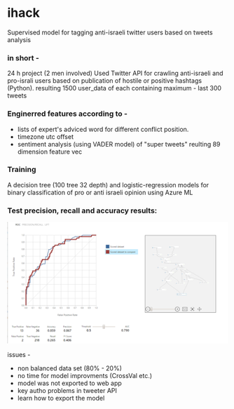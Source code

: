 # ihack
Supervised model for tagging anti-israeli twitter users based on tweets analysis

### in short -
24 h project (2 men involved)
Used Twitter API for crawling anti-israeli and pro-israli users based on publication of hostile or positive hashtags (Python).
resulting 1500 user_data of each containing maximum - last 300 tweets

### Enginerred features according to -
 - lists of expert's adviced word for different conflict position.
 - timezone utc offset
 - sentiment analysis (using VADER model) of "super tweets"
 reulting 89 dimension feature vec
 
### Training
A decision tree (100 tree 32 depth) and logistic-regression models for binary classification of pro or anti israeli opinion using Azure ML

### Test precision, recall and accuracy results:

![alt tag](https://github.com/NoamGit/ihack/blob/master/Data/LR_RF_comparison.PNG)

issues - 
 - non balanced data set (80% - 20%)
 - no time for model improvments (CrossVal etc.)
 - model was not exported to web app 
 - key autho problems in tweeter API
 - learn how to export the model
